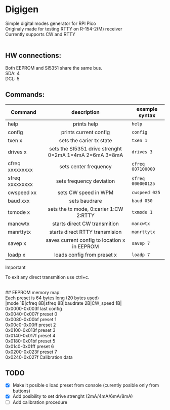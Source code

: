 # Digigen<br/>
Simple digital modes generator for RPI Pico<br/>
Originaly made for testing RTTY on R-154-2(M) receiver<br/>
Currently supports CW and RTTY<br/>
<br/>
## HW connections:<br/>
Both EEPROM and SI5351 share the same bus.<br/>
SDA: 4<br/>
DCL: 5<br/>
## Commands:

| Command | description | example syntax |
| ---- | :----: | ---- |
| help | prints help | `help` |
| config | prints current config | `config` |
| txen x | sets the carier tx state | `txen 1` |
| drives x | sets the SI5351 drive strenght 0=2mA 1=4mA 2=6mA 3=8mA | `drives 3` |
| cfreq xxxxxxxxx | sets center frequency | `cfreq 007100000` |
| sfreq xxxxxxxxx | sets frequency deviation | `sfreq 000000125` |
| cwspeed xx | sets CW speed in WPM | `cwspeed 025` |
| baud xxx | sets baudrare | `baud 050` |
| txmode x | sets the tx mode, 0:carier 1:CW 2:RTTY | `txmode 1` |
| mancwtx | starts direct CW transmition | `mancwtx` |
| manrttytx | starts direct RTTY transmision | `manrttytx` |
| savep x | saves current config to location x in EEPROM | `savep 7` |
| loadp x | loads config from preset x | `loadp 7` |
> [!IMPORTANT]
> To exit any direct transmition use ctrl+c.

<br/>
## EEPROM memory map:<br/>
Each preset is 64 bytes long (20 bytes used)<br/>
|mode 1B|cfreq 8B|sfreq 8B|baudrate 2B|CW_speed 1B|<br/>
0x0000-0x003f last config<br/>
0x0040-0x007f preset 0<br/>
0x0080-0x00bf preset 1<br/>
0x00c0-0x00ff preset 2<br/>
0x0100-0x013f preset 3<br/>
0x0140-0x017f preset 4<br/>
0x0180-0x01bf preset 5<br/>
0x01c0-0x01ff preset 6<br/>
0x0200-0x023f preset 7<br/>
0x0240-0x027f Calibration data<br/>

## TODO<br/>
- [x] Make it posible o load preset from console (curently posible only from buttons)
- [x] Add posibility to set drive strenght (2mA/4mA/6mA/8mA)
- [ ] Add calibration procedure